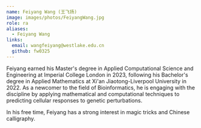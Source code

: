 ```yaml
---
name: Feiyang Wang (王飞扬)
image: images/photos/FeiyangWang.jpg
role: ra
aliases:
  - Feiyang Wang
links:
  email: wangfeiyang@westlake.edu.cn
  github: fw0325
---
```


Feiyang earned his Master's degree in Applied Computational Science and Engineering at Imperial College London in 2023,
following his Bachelor's degree in Applied Mathematics at Xi'an Jiaotong-Liverpool University in 2022.
As a newcomer to the field of Bioinformatics, he is engaging with the discipline by applying mathematical and computational techniques to
predicting cellular responses to genetic perturbations.

In his free time, Feiyang has a strong interest in magic tricks and Chinese calligraphy.

